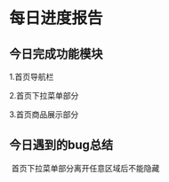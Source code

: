 # 每日进度报告



 ##  今日完成功能模块

1.首页导航栏

2.首页下拉菜单部分

3.首页商品展示部分





## 今日遇到的bug总结

​    首页下拉菜单部分离开任意区域后不能隐藏

